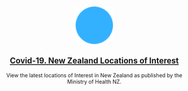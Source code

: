 <p align="center">
  <a href="https://github.com/KirianaBrown/covid19-locations">
    <img src="./public/logo.png" alt="Project Demo" width="100" height="100">
  </a>

  <a href="https://stocks50.herokuapp.com/" target="__blank">
    <h2 align="center">Covid-19. New Zealand Locations of Interest</h2>
  </a>

  <p align="center">
    View the latest locations of Interest in New Zealand as published by the Ministry of Health NZ. 
</p>

<!-- <img src="./app/static/img/readme1.png" alt="Project Demo"> -->
